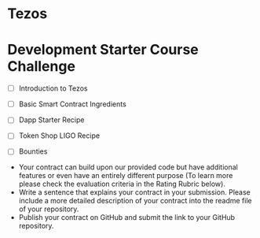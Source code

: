 # Tezos

 
 # Development Starter Course Challenge
 
- [ ] Introduction to Tezos
- [ ] Basic Smart Contract Ingredients
- [ ] Dapp Starter Recipe
- [ ] Token Shop LIGO Recipe

- [ ] Bounties
- Your contract can build upon our provided code but have additional features or even have an entirely different purpose (To learn more please check the evaluation criteria in the Rating Rubric below).
- Write a sentence that explains your contract in your submission. Please include a more detailed description of your contract into the readme file of your repository.
- Publish your contract on GitHub and submit the link to your GitHub repository.


